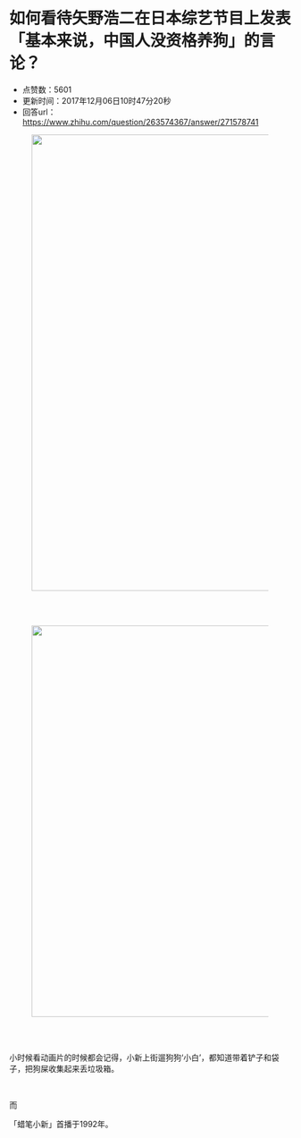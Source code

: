 # 如何看待矢野浩二在日本综艺节目上发表「基本来说，中国人没资格养狗」的言论？
- 点赞数：5601
- 更新时间：2017年12月06日10时47分20秒
- 回答url：https://www.zhihu.com/question/263574367/answer/271578741
<body>
 <figure>
  <img data-rawheight="621" src="https://pic1.zhimg.com/50/v2-a7c3a5ff9868bee2467c1b76529bf5a9_720w.jpg?source=1940ef5c" data-rawwidth="816" data-original-token="v2-a7c3a5ff9868bee2467c1b76529bf5a9" class="origin_image zh-lightbox-thumb" width="816" data-original="https://picx.zhimg.com/v2-a7c3a5ff9868bee2467c1b76529bf5a9_r.jpg?source=1940ef5c">
 </figure>
 <br>
 <br>
 <figure>
  <img data-rawheight="532" src="https://picx.zhimg.com/50/v2-b54c76b63e99ca2eed86bccc51c36e8d_720w.jpg?source=1940ef5c" data-rawwidth="700" data-original-token="v2-b54c76b63e99ca2eed86bccc51c36e8d" class="origin_image zh-lightbox-thumb" width="700" data-original="https://pica.zhimg.com/v2-b54c76b63e99ca2eed86bccc51c36e8d_r.jpg?source=1940ef5c">
 </figure>
 <br>
 <br>
 <p data-pid="U4UyLxid">小时候看动画片的时候都会记得，小新上街遛狗狗‘小白’，都知道带着铲子和袋子，把狗屎收集起来丢垃圾箱。</p>
 <br>
 <p data-pid="Czdc-WGy">而</p>
 <p data-pid="FYKmkyDK">「蜡笔小新」首播于1992年。</p>
</body>